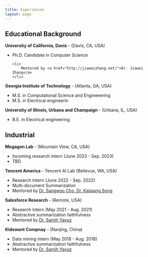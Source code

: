 ```yaml
---
title: Experiences
layout: page
---
```


## Educational Background

<b>  University of California, Davis </b> - (Davis, CA, USA)
<ul>
<li>
    Ph.D. Candidate in Computer Science
    </li>

    <li>
        Mentored by <a href="http://jiaweizhang.net/">Dr. Jiawei Zhang</a>
    </li>
</ul>

<b> Georgia Institute of Technology</b> - (Atlanta, GA, USA)
<ul>
   <li>
        M.S. in Computational Science and Engineeering
    </li>
       <li>
        M.S. in Electrical engineerin
    </li>
</ul>
<b> University of Illinois, Urbana and Champaign</b> - (Urbana, IL, USA)
<ul>
    <li>
        B.E. in Electrical engineering
    </li>
</ul>

## Industrial

<b> Megagon Lab </b> -  (Mountain View, CA, USA)
<ul>
    <li>
        Incoming research intern (June 2023 - Sep. 2023)
    </li>
    <li>
        TBD
    </li>
</ul>

<b> Tencent America </b> - Tencent AI Lab (Bellevue, WA, USA)
<ul>
    <li>
        Research Intern (June 2022 - Sep. 2022)
    </li>
    <li>
        Multi-document Summarization
    </li>
    <li>
        Mentored by <a href="https://scholar.google.com/citations?user=4nGncN4AAAAJ">Dr. Sangwoo Cho, Dr. Kaiqiang Song</a>
    </li>
</ul>


<b> Salesforce Research </b> - (Remote, USA)
<ul>
<li>
    Research Intern (May 2021 - Aug. 2021)
</li>
<li>
    Abstractive summarization faithfulness
</li>
<li>
Mentored by <a href="https://scholar.google.co.uk/citations?user=krh3p8AAAAAJ&hl=en">Dr. Samih Yavuz</a>
</li>
</ul>

<b> Kidswant Compnay</b> - (Nanjing, China)
<ul>
<li>
    Data mining intern (May 2018 - Aug. 2018)
</li>
<li>
    Abstractive summarization faithfulness
</li>
<li>
Mentored by <a href="https://scholar.google.co.uk/citations?user=krh3p8AAAAAJ&hl=en">Dr. Samih Yavuz</a>
</li>
</ul>










